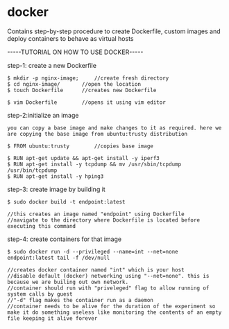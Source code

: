 # docker
Contains step-by-step procedure to create Dockerfile, custom images and deploy containers to behave as virtual hosts

-----TUTORIAL ON HOW TO USE DOCKER-----

step-1: create a new Dockerfile
	
	$ mkdir -p nginx-image;  	//create fresh directory
	$ cd nginx-image/  		//open the location
	$ touch Dockerfile		//creates new Dockerfile 
	
	$ vim Dockerfile		//opens it using vim editor
	

step-2:initialize an image 

	you can copy a base image and make changes to it as required. here we are copying the base image from ubuntu:trusty distribution
	
	$ FROM ubuntu:trusty		//copies base image
	
	$ RUN apt-get update && apt-get install -y iperf3
	$ RUN apt-get install -y tcpdump && mv /usr/sbin/tcpdump /usr/bin/tcpdump
	$ RUN apt-get install -y hping3
	

step-3: create image by building it

	$ sudo docker build -t endpoint:latest
	
	//this creates an image named "endpoint" using Dockerfile
	//navigate to the directory where Dockerfile is located before executing this command

step-4: create containers for that image

	$ sudo docker run -d --privileged --name=int --net=none 
	endpoint:latest tail -f /dev/null
	
	//creates docker container named "int" which is your host
	//disable default (docker) networking using "--net=none". this is because we are builing out own network.
	//container should run with "priveleged" flag to allow running of system calls by guest
	//"-d" flag makes the container run as a daemon
	//container needs to be alive for the duration of the experiment so make it do something useless like monitoring the contents of an empty file keeping it alive forever
